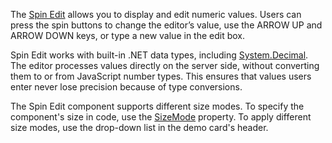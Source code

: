 The [Spin Edit](https://docs.devexpress.com/Blazor/DevExpress.Blazor.DxSpinEdit-1) allows you to display and edit numeric values. Users can press the spin buttons to change the editor’s value, use the ARROW UP and ARROW DOWN keys, or type a new value in the edit box.

Spin Edit works with built-in .NET data types, including [System.Decimal](https://docs.microsoft.com/en-us/dotnet/api/system.decimal?view=netcore-3.1). The editor processes values directly on the server side, without converting them to or from JavaScript number types. This ensures that values users enter never lose precision because of type conversions.

The Spin Edit component supports different size modes. To specify the component's size in code, use the [SizeMode](https://docs.devexpress.com/Blazor/DevExpress.Blazor.Base.DxDataEditor-1.SizeMode) property. To apply different size modes, use the drop-down list in the demo card's header.
